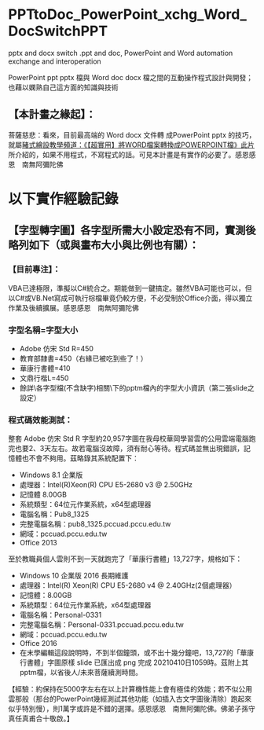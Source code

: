# PPTtoDoc_PowerPoint_xchg_Word_DocSwitchPPT
 pptx and docx switch .ppt and doc, PowerPoint and Word automation exchange and interoperation
 
 PowerPoint ppt pptx 檔與 Word doc docx 檔之間的互動操作程式設計與開發；也藉以嫻熟自己這方面的知識與技術
 
## 【本計畫之緣起】：

菩薩慈悲：看來，目前最高端的 Word docx 文件轉 成PowerPoint pptx 的技巧，就屬[豬式繪設教學頻道：《【超實用】將WORD檔案轉換成POWERPOINT檔》此片](https://youtu.be/3YMx5zAsqq0)所介紹的，如果不用程式，不寫程式的話。可見本計畫是有實作的必要了。感恩感恩　南無阿彌陀佛


# 以下實作經驗記錄
## 【字型轉字圖】各字型所需大小設定恐有不同，實測後略列如下（或與畫布大小與比例也有關）：
### 【目前專注】：
VBA已達極限，準擬以C#統合之。期能做到一鍵搞定。雖然VBA可能也可以，但以C#或VB.Net寫成可執行棕檔畢竟仍較方便，不必受制於Office介面，得以獨立作業及後續擴展。感恩感恩　南無阿彌陀佛


### 字型名稱=字型大小
+ Adobe 仿宋 Std R=450
+ 教育部隸書=450（右緣已被吃到些了！）
+ 華康行書體=410
+ 文鼎行楷L=450
+ 餘詳\各字型檔(不含缺字)相關\下的pptm檔內的字型大小資訊（第二張slide之設定）


### 程式碼效能測試：
整套 Adobe 仿宋 Std R 字型約20,957字圖在我母校華岡學習雲的公用雲端電腦跑完也要2、3天左右。故若電腦沒故障，須有耐心等待。程式碼並無出現錯誤，記憶體也不會不夠用。茲略錄其系統配置下：
* Windows 8.1 企業版
* 處理器：Intel(R)Xeon(R) CPU E5-2680 v3 @ 2.50GHz 
* 記憶體 8.00GB
* 系統類型：64位元作業系統，x64型處理器
* 電腦名稱：Pub8_1325
* 完整電腦名稱：pub8_1325.pccuad.pccu.edu.tw
* 網域：pccuad.pccu.edu.tw
* Office 2013


至於教職員個人雲則不到一天就跑完了「華康行書體」13,727字，規格如下：
* Windows 10 企業版 2016 長期維護
* 處理器：Intel(R) Xeon(R) CPU E5-2680 v4 @ 2.40GHz(2個處理器）
* 記憶體：8.00GB
* 系統類型：64位元作業系統，x64型處理器
* 電腦名稱：Personal-0331
* 完整電腦名稱：Personal-0331.pccuad.pccu.edu.tw
* 網域：pccuad.pccu.edu.tw
* Office 2016
* 在末學編輯這段說明時，不到半個鐘頭，或不出十幾分鐘吧，13,727的「華康行書體」字圖原樣 slide 已匯出成 png 完成 20210410日1059時。茲附上其 pptm檔，以省後人/未來菩薩續測時間。

【經驗：約保持在5000字左右在以上計算機性能上會有極佳的效能；若不似公用雲那般（那台的PowerPoint幾經測試其他功能（如插入古文字圖後清除）跑起來似乎特別慢），則1萬字或許是不錯的選擇。感恩感恩　南無阿彌陀佛。佛弟子孫守真任真甫合十敬啟。】


